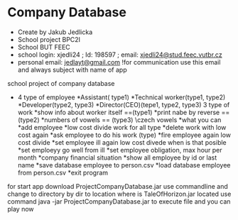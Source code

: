 # Company Database
* Create by Jakub Jedlicka
 * School project BPC2I
 * School BUT FEEC
 * school login: xjedli24 ; Id: 198597 ; email: xjedli24@stud.feec.vutbr.cz
 * personal email: jedlayt@gmail.com !for communication use this email and always subject with name of app
 
 school project of company database
* 4 type of employee
 *Assistant( type1)
 *Technical worker(type1, type2)
 *Developer(type2, type3)
 *Director(CEO)(tepe1, type2, type3)
 3 type of work
 *show info about worker itself ==(type1)
 *print nabe by reverse ==(type2)
 *numbers of vowels == (type3) \\czech vowels
*what you can
 *add employee
 *low cost divide work for all type
 *delete work with low cost again
 *ask employee to do his work (type)
 *fire employee again low cost divide
 *set employee ill again low cost divede when is that posible
 *set emploeyy go well from ill
 *set employee obligation, max hour per month
 *company financial situation
 *show all employee by id or last name
 *save database employee to person.csv
 *load database employee from person.csv
 *exit program


for start app  download ProjectCompanyDatabase.jar
use commandline and change to directory by dir to location where is TaleOfHorizon.jar located
use command java -jar ProjectCompanyDatabase.jar to execute file
and you can play now
